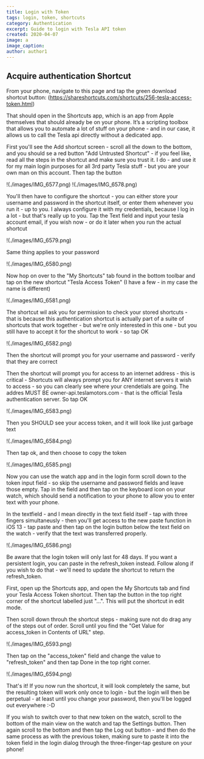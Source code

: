 ```yaml
---
title: Login with Token
tags: login, token, shortcuts
category: Authentication
excerpt: Guide to login with Tesla API token
created: 2020-04-07
image: a
image_caption: 
author: author1
---
```


## Acquire authentication Shortcut

From your phone, navigate to this page and tap the green download shortcut button: (https://shareshortcuts.com/shortcuts/256-tesla-access-token.html)

That should open in the Shortcuts app, which is an app from Apple themselves that should already be on your phone. It’s a scripting toolbox that allows you to automate a lot of stuff on your phone - and in our case, it allows us to call the Tesla api directly without a dedicated app. 

First you'll see the Add shortcut screen - scroll all the down to the bottom, and you should se a red button "Add Untrusted Shortcut" - if you feel like, read all the steps in the shortcut and make sure you trust it. I do - and use it for my main login purposes for all 3rd party Tesla stuff - but you are your own man on this account. Then tap the button

!(./images/IMG_6577.png) !(./images/IMG_6578.png)

You'll then have to configure the shortcut - you can either store your username and password in the shortcut itself, or enter them whenever you run it - up to you. I always configure it with my credentials, because I log in a lot - but that's really up to you. Tap the Text field and input your tesla account email, if you wish now - or do it later when you run the actual shortcut

!(./images/IMG_6579.png)

Same thing applies to your password

!(./images/IMG_6580.png)

Now hop on over to the "My Shortcuts" tab found in the bottom toolbar and tap on the new shortcut "Tesla Access Token" (I have a few - in my case the name is different)

!(./images/IMG_6581.png)

The shortcut wil ask you for permission to check your stored shortcuts - that is because this authentication shortcut is actually part of a suite of shortcuts that work together - but we're only interested in this one - but you still have to accept it for the shortcut to work - so tap OK

!(./images/IMG_6582.png)

Then the shortcut will prompt you for your username and password - verify that they are correct

Then the shortcut will prompt you for access to an internet address - this is critical - Shortcuts will always prompt you for ANY internet servers it wish to access - so you can clearly see where your crendetials are going. The addres MUST BE owner-api.teslamotors.com - that is the official Tesla authentication server. So tap OK

!(./images/IMG_6583.png)

Then you SHOULD see your access token, and it will look like just garbage text

!(./images/IMG_6584.png)

Then tap ok, and then choose to copy the token

!(./images/IMG_6585.png)

Now you can use the watch app and in the login form scroll down to the token input field - so skip the username and password fields and leave those empty. Tap in the field and then tap on the keyboard icon on your watch, which should send a notification to your phone to allow you to enter text with your phone. 

In the textfield - and I mean directly in the text field itself - tap with three fingers simultaneusly - then you'll get access to the new paste function in iOS 13 - tap paste and then tap on the login button below the text field on the watch - verify that the text was transferred properly. 

!(./images/IMG_6586.png)

Be aware that the login token will only last for 48 days. If you want a persistent login, you can paste in the refresh_token instead. Follow along if you wish to do that - we'll need to update the shortcut to return the refresh_token. 

First, open up the Shortcuts app, and open the My Shortcuts tab and find your Tesla Access Token shortcut. Then tap the button in the top right corner of the shortcut labelled just "...". This will put the shortcut in edit mode. 

Then scroll down throuh the shortcut steps - making sure not do drag any of the steps out of order. Scroll until you find the "Get Value for access_token in Contents of URL" step. 

!(./images/IMG_6593.png)

Then tap on the "access_token" field and change the value to "refresh_token" and then tap Done in the top right corner. 

!(./images/IMG_6594.png)

That's it! If you now run the shortcut, it will look completely the same, but the resulting token will work only once to login - but the login will then be perpetual - at least until you change your password, then you'll be logged out everywhere :-D

If you wish to switch over to that new token on the watch, scroll to the bottom of the main view on the watch and tap the Settings button. Then again scroll to the bottom and then tap the Log out button - and then do the same process as with the previous token, making sure to paste it into the token field in the login dialog through the three-finger-tap gesture on your phone!